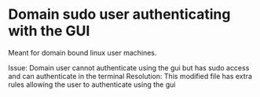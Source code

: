 # Domain sudo user authenticating with the GUI
Meant for domain bound linux user machines. 

Issue: Domain user cannot authenticate using the gui but has sudo access and can authenticate in the terminal
Resolution: This modified file has extra rules allowing the user to authenticate using the gui
